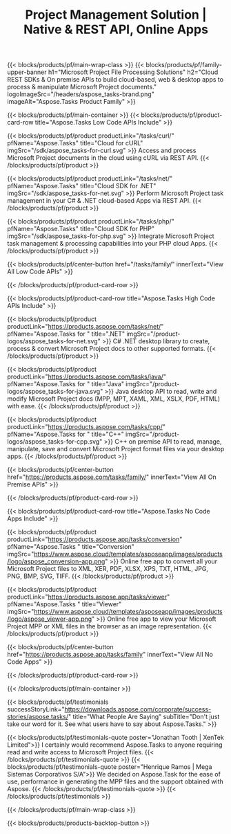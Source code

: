 ﻿---
title: Project Management Solution | Native & REST API, Online Apps 
description: Cloud REST SDKs & On premise APIs to build cloud-based, web & desktop apps to process & manipulate Microsoft Project documents
weight: 80
url: /
---

{{< blocks/products/pf/main-wrap-class >}}
{{< blocks/products/pf/family-upper-banner h1="Microsoft Project File Processing Solutions" h2="Cloud REST SDKs & On premise APIs to build cloud-based, web & desktop apps to process & manipulate Microsoft Project documents." logoImageSrc="/headers/aspose_tasks-brand.png" imageAlt="Aspose.Tasks Product Family" >}}

{{< blocks/products/pf/main-container >}}
{{< blocks/products/pf/product-card-row title="Aspose.Tasks Low Code APIs Include" >}}

{{< blocks/products/pf/product productLink="/tasks/curl/" pfName="Aspose.Tasks" title="Cloud for cURL" imgSrc="/sdk/aspose_tasks-for-curl.svg" >}}
Access and process Microsoft Project documents in the cloud using cURL via REST API.
{{< /blocks/products/pf/product >}}

{{< blocks/products/pf/product productLink="/tasks/net/" pfName="Aspose.Tasks" title="Cloud SDK for .NET" imgSrc="/sdk/aspose_tasks-for-net.svg" >}}
Perform Microsoft Project task management in your C# & .NET cloud-based Apps via REST API.
{{< /blocks/products/pf/product >}}

{{< blocks/products/pf/product productLink="/tasks/php/" pfName="Aspose.Tasks" title="Cloud SDK for PHP" imgSrc="/sdk/aspose_tasks-for-php.svg" >}}
Integrate Microsoft Project task management & processing capabilities into your PHP cloud Apps.
{{< /blocks/products/pf/product >}}

{{< blocks/products/pf/center-button href="/tasks/family/" innerText="View All Low Code APIs" >}}

{{< /blocks/products/pf/product-card-row >}}

{{< blocks/products/pf/product-card-row title="Aspose.Tasks High Code APIs Include" >}}

{{< blocks/products/pf/product productLink="https://products.aspose.com/tasks/net/" pfName="Aspose.Tasks for " title=".NET" imgSrc="/product-logos/aspose_tasks-for-net.svg" >}}
C# .NET desktop library to create, process & convert Microsoft Project docs to other supported formats.
{{< /blocks/products/pf/product >}}

{{< blocks/products/pf/product productLink="https://products.aspose.com/tasks/java/" pfName="Aspose.Tasks for " title="Java" imgSrc="/product-logos/aspose_tasks-for-java.svg" >}}
Java desktop API to read, write and modify Microsoft Project docs (MPP, MPT, XAML, XML, XSLX, PDF, HTML) with ease.
{{< /blocks/products/pf/product >}}

{{< blocks/products/pf/product productLink="https://products.aspose.com/tasks/cpp/" pfName="Aspose.Tasks for " title="C++" imgSrc="/product-logos/aspose_tasks-for-cpp.svg" >}}
C++ on premise API to read, manage, manipulate, save and convert Microsoft Project format files via your desktop apps.
{{< /blocks/products/pf/product >}}

{{< blocks/products/pf/center-button href="https://products.aspose.com/tasks/family/" innerText="View All On Premise APIs" >}}

{{< /blocks/products/pf/product-card-row >}}

{{< blocks/products/pf/product-card-row title="Aspose.Tasks No Code Apps Include" >}}

{{< blocks/products/pf/product productLink="https://products.aspose.app/tasks/conversion" pfName="Aspose.Tasks " title="Conversion" imgSrc="https://www.aspose.cloud/templates/asposeapp/images/products/logo/aspose_conversion-app.png" >}}
Online free app to convert all your Microsoft Project files to XML, XER, PDF, XLSX, XPS, TXT, HTML, JPG, PNG, BMP, SVG, TIFF.
{{< /blocks/products/pf/product >}}

{{< blocks/products/pf/product productLink="https://products.aspose.app/tasks/viewer" pfName="Aspose.Tasks " title="Viewer" imgSrc="https://www.aspose.cloud/templates/asposeapp/images/products/logo/aspose_viewer-app.png" >}}
Online free app to view your Microsoft Project MPP or XML files in the browser as an image representation.
{{< /blocks/products/pf/product >}}

{{< blocks/products/pf/center-button href="https://products.aspose.app/tasks/family" innerText="View All No Code Apps" >}}

{{< /blocks/products/pf/product-card-row >}}

{{< /blocks/products/pf/main-container >}}

{{< blocks/products/pf/testimonials successStoryLink="https://downloads.aspose.com/corporate/success-stories/aspose.tasks/" title="What People Are Saying" subTitle="Don't just take our word for it. See what users have to say about Aspose.Tasks." >}}

{{< blocks/products/pf/testimonials-quote poster="Jonathan Tooth | XenTek Limited">}}
I certainly would recommend Aspose.Tasks to anyone requiring read and write access to Microsoft Project files.
{{< /blocks/products/pf/testimonials-quote >}}
{{< blocks/products/pf/testimonials-quote poster="Henrique Ramos | Mega Sistemas Corporativos S/A">}}
We decided on Aspose.Task for the ease of use, performance in generating the MPP files and the support obtained with Aspose.
{{< /blocks/products/pf/testimonials-quote >}}
{{< /blocks/products/pf/testimonials >}}

{{< /blocks/products/pf/main-wrap-class >}}

{{< blocks/products/products-backtop-button >}}

